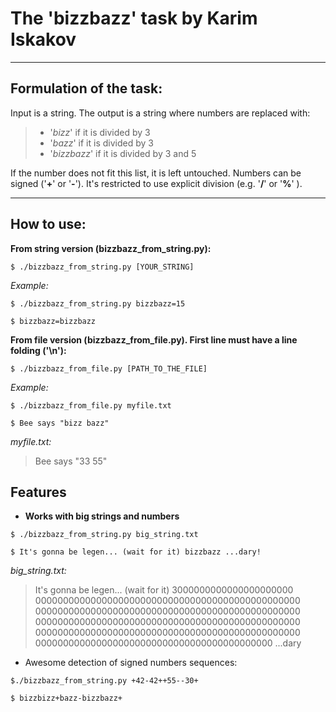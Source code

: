 **The 'bizzbazz' task by Karim Iskakov**
====================================


----------


Formulation of the task:
----------------
Input is a string. The output is a string where numbers are replaced with:

> - '*bizz*' if it is divided by 3
> - '*bazz*' if it is divided by 3
> - '*bizzbazz*' if it is divided by 3 and 5

 If the number does not fit this list, it is left untouched. Numbers can be signed ('**+**' or '**-**'). It's restricted to use explicit division (e.g. '**/**' or '**%**' ).

----------
How to use:
----------------
**From string version (bizzbazz_from_string.py):**

`$ ./bizzbazz_from_string.py [YOUR_STRING]`

*Example:*

`$ ./bizzbazz_from_string.py bizzbazz=15`

`$ bizzbazz=bizzbazz`

**From file version (bizzbazz_from_file.py). First line must have a line folding ('\n'):**

`$ ./bizzbazz_from_file.py [PATH_TO_THE_FILE]`

*Example:*

`$ ./bizzbazz_from_file.py myfile.txt`

`$ Bee says "bizz bazz"`

*myfile.txt:*
> Bee says "33 55"

Features
-------------

- **Works with big strings and numbers**

 `$ ./bizzbazz_from_string.py big_string.txt`

 `$ It's gonna be legen... (wait for it) bizzbazz ...dary!`

 *big_string.txt:*
> It's gonna be legen... (wait for it) 3000000000000000000000
> 000000000000000000000000000000000000000000000000
> 000000000000000000000000000000000000000000000000
> 000000000000000000000000000000000000000000000000
> 000000000000000000000000000000000000000000000000
> 0000000000000000000000000000000000000000000 ...dary

- Awesome detection of signed numbers sequences:

 `$./bizzbazz_from_string.py +42-42++55--30+`

 `$ bizzbizz+bazz-bizzbazz+`
